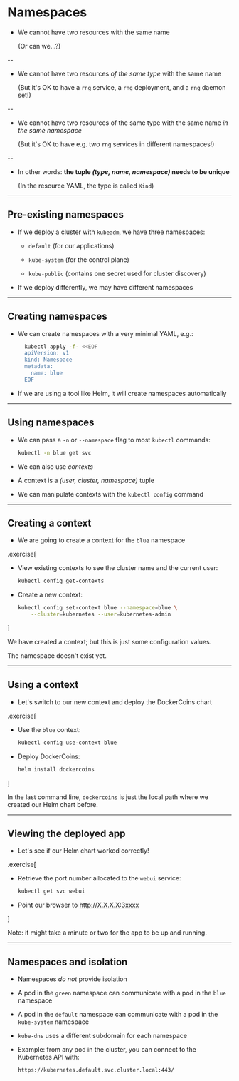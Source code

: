 # Namespaces

- We cannot have two resources with the same name

  (Or can we...?)

--

- We cannot have two resources *of the same type* with the same name

  (But it's OK to have a `rng` service, a `rng` deployment, and a `rng` daemon set!)

--

- We cannot have two resources of the same type with the same name *in the same namespace*

  (But it's OK to have e.g. two `rng` services in different namespaces!)

--

- In other words: **the tuple *(type, name, namespace)* needs to be unique**

  (In the resource YAML, the type is called `Kind`)

---

## Pre-existing namespaces

- If we deploy a cluster with `kubeadm`, we have three namespaces:

  - `default` (for our applications)

  - `kube-system` (for the control plane)

  - `kube-public` (contains one secret used for cluster discovery)

- If we deploy differently, we may have different namespaces

---

## Creating namespaces

- We can create namespaces with a very minimal YAML, e.g.:
  ```bash
	kubectl apply -f- <<EOF
	apiVersion: v1
	kind: Namespace
	metadata:
	  name: blue
	EOF
  ```

- If we are using a tool like Helm, it will create namespaces automatically

---

## Using namespaces

- We can pass a `-n` or `--namespace` flag to most `kubectl` commands:
  ```bash
  kubectl -n blue get svc
  ```

- We can also use *contexts*

- A context is a *(user, cluster, namespace)* tuple

- We can manipulate contexts with the `kubectl config` command

---

## Creating a context

- We are going to create a context for the `blue` namespace

.exercise[

- View existing contexts to see the cluster name and the current user:
  ```bash
  kubectl config get-contexts
  ```

- Create a new context:
  ```bash
  kubectl config set-context blue --namespace=blue \
      --cluster=kubernetes --user=kubernetes-admin
  ```

]

We have created a context; but this is just some configuration values.

The namespace doesn't exist yet.

---

## Using a context

- Let's switch to our new context and deploy the DockerCoins chart

.exercise[

- Use the `blue` context:
  ```bash
  kubectl config use-context blue
  ```

- Deploy DockerCoins:
  ```bash
  helm install dockercoins
  ```

]

In the last command line, `dockercoins` is just the local path where
we created our Helm chart before.

---

## Viewing the deployed app

- Let's see if our Helm chart worked correctly!

.exercise[

- Retrieve the port number allocated to the `webui` service:
  ```bash
  kubectl get svc webui
  ```

- Point our browser to http://X.X.X.X:3xxxx

]

Note: it might take a minute or two for the app to be up and running.

---

## Namespaces and isolation

- Namespaces *do not* provide isolation

- A pod in the `green` namespace can communicate with a pod in the `blue` namespace

- A pod in the `default` namespace can communicate with a pod in the `kube-system` namespace

- `kube-dns` uses a different subdomain for each namespace

- Example: from any pod in the cluster, you can connect to the Kubernetes API with:

  `https://kubernetes.default.svc.cluster.local:443/`

